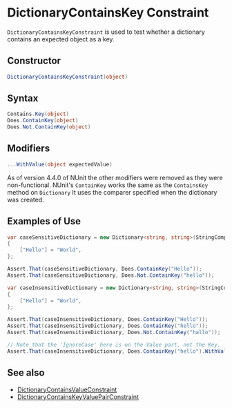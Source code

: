 # DictionaryContainsKey Constraint

`DictionaryContainsKeyConstraint` is used to test whether a dictionary
contains an expected object as a key.

## Constructor

```csharp
DictionaryContainsKeyConstraint(object)
```

## Syntax

```csharp
Contains.Key(object)
Does.ContainKey(object)
Does.Not.ContainKey(object)
```

## Modifiers

```csharp
...WithValue(object expectedValue)
```

As of version 4.4.0 of NUnit the other modifiers were removed as they were non-functional.
NUnit's `ContainKey` works the same as the `ContainsKey` method on `Dictionary`
It uses the comparer specified when the dictionary was created.

## Examples of Use

```csharp
var caseSensitiveDictionary = new Dictionary<string, string>(StringComparer.Ordinal)
{
    ["Hello"] = "World",
};

Assert.That(caseSensitiveDictionary, Does.ContainKey("Hello"));
Assert.That(caseSensitiveDictionary, Does.Not.ContainKey("hello"));

var caseInsensitiveDictionary = new Dictionary<string, string>(StringComparer.OrdinalIgnoreCase)
{
    ["Hello"] = "World",
};

Assert.That(caseInsensitiveDictionary, Does.ContainKey("Hello"));
Assert.That(caseInsensitiveDictionary, Does.ContainKey("hello"));
Assert.That(caseInsensitiveDictionary, Does.Not.ContainKey("hallo"));

// Note that the 'IgnoreCase' here is on the Value part, not the Key.
Assert.That(caseInsensitiveDictionary, Does.ContainKey("hello").WithValue("world").IgnoreCase);
```

## See also

* [DictionaryContainsValueConstraint](DictionaryContainsValueConstraint.md)
* [DictionaryContainsKeyValuePairConstraint](DictionaryContainsKeyValuePairConstraint.md)
